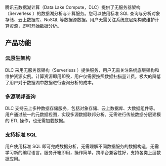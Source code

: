 腾讯云数据湖计算（Data Lake Compute，DLC）提供了无服务器架构（Serverless ）的数据湖分析与计算服务。您可以使用标准 SQL 查询与分析对象存储、云上数据库、NoSQL 等数据源数据。用户无需关注系统底层架构或维护计算资源，即可开始数据分析。

## 产品功能

### 云原生架构
DLC 采用无服务器架构（Serverless ）提供服务，用户无需关注系统底层架构和维护资源实例。计算资源即用即毁，用户仅需要按照数据扫描量计费，极大的降低了用户对于数据湖中数据进行查询分析的成本。

### 多源联邦查询
DLC 支持云上多种数据存储服务，包括对象存储、云上数据库、大数据组件等。用户通过统一的元数据视图，实现多源数据联邦分析。无需进行传统数据分层建模的 ETL 操作，也无需加载数据。

### 支持标准 SQL
用户使用标准 SQL 即可完成数据分析，无需理解不同数据服务的数据构造，无需学习新的编程语言。服务开箱即用，操作简单，跨平台兼容性好，支持各类上层数据应用。
